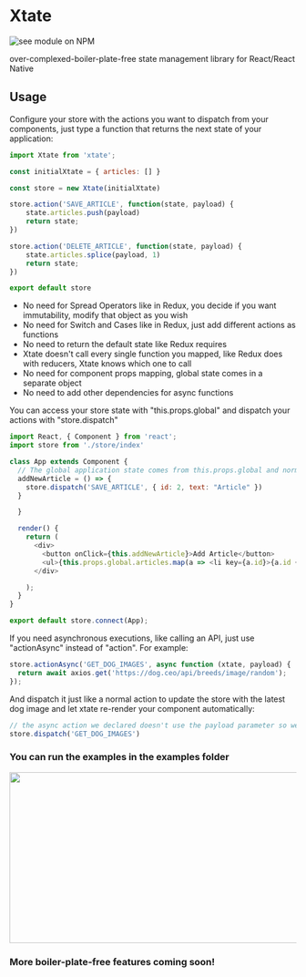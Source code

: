 # Xtate

![see module on NPM](https://nodei.co/npm/xtate.png?downloads=true&downloadRank=true&stars=true)

over-complexed-boiler-plate-free state management library for React/React Native

## Usage

Configure your store with the actions you want to dispatch from your components, just type a function that returns the next state of your application:

```javascript
import Xtate from 'xtate';

const initialXtate = { articles: [] }

const store = new Xtate(initialXtate)

store.action('SAVE_ARTICLE', function(state, payload) {
    state.articles.push(payload)
    return state;
})

store.action('DELETE_ARTICLE', function(state, payload) {
    state.articles.splice(payload, 1)
    return state;
})

export default store
```

* No need for Spread Operators like in Redux, you decide if you want immutability, modify that object as you wish
* No need for Switch and Cases like in Redux, just add different actions as functions
* No need to return the default state like Redux requires
* Xtate doesn't call every single function you mapped, like Redux does with reducers, Xtate knows which one to call
* No need for component props mapping, global state comes in a separate object
* No need to add other dependencies for async functions

You can access your store state with "this.props.global" and dispatch your actions with "store.dispatch"

```javascript
import React, { Component } from 'react';
import store from './store/index'

class App extends Component {
  // The global application state comes from this.props.global and normal parameters are in this.props.local
  addNewArticle = () => {
    store.dispatch('SAVE_ARTICLE', { id: 2, text: "Article" })
  }

  }

  render() {
    return (
      <div>
        <button onClick={this.addNewArticle}>Add Article</button>
        <ul>{this.props.global.articles.map(a => <li key={a.id}>{a.id + ' - ' + a.text}</li>)}</ul>
      </div>

    );
  }
}

export default store.connect(App);
```

If you need asynchronous executions, like calling an API, just use "actionAsync" instead of "action". For example:

```javascript
store.actionAsync('GET_DOG_IMAGES', async function (xtate, payload) {
  return await axios.get('https://dog.ceo/api/breeds/image/random');
});
```

And dispatch it just like a normal action to update the store with the latest dog image and let xtate re-render your component automatically:

```javascript
// the async action we declared doesn't use the payload parameter so we just pass the action name
store.dispatch('GET_DOG_IMAGES')
```

### You can run the examples in the examples folder

<img src="https://media.giphy.com/media/BCdj4KMUer5mZbAyZV/giphy.gif" width="800" height="300"/>

### More boiler-plate-free features coming soon!
